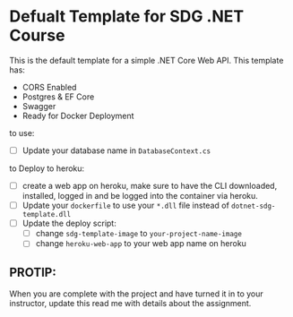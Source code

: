 # Defualt Template for SDG .NET Course

This is the default template for a simple .NET Core Web API. This template has: 

- CORS Enabled
- Postgres & EF Core
- Swagger
- Ready for Docker Deployment

to use:

- [ ] Update your database name in `DatabaseContext.cs`

to Deploy to heroku:
- [ ] create a web app on heroku, make sure to have the CLI downloaded, installed, logged in and be logged into the container via heroku. 
- [ ] Update your `dockerfile` to use your `*.dll` file instead of `dotnet-sdg-template.dll` 
- [ ] Update the deploy script:
    - [ ] change `sdg-template-image` to `your-project-name-image`
    - [ ] change `heroku-web-app` to your web app name on heroku

## PROTIP: 

When you are complete with the project and have turned it in to your instructor, update this read me with details about the assignment. 
